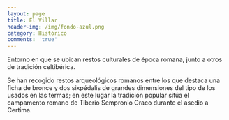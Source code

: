 ```yaml
---
layout: page
title: El Villar
header-img: /img/fondo-azul.png
category: Histórico
comments: 'true'
---
```



Entorno en que se ubican restos culturales de época romana, junto a otros de tradición celtibérica.

Se han recogido restos arqueológicos romanos entre los que destaca una ficha de bronce y dos sixpédalis de grandes dimensiones del tipo de los usados en las termas; en este lugar la tradición popular sitúa el campamento romano de Tiberio Sempronio Graco durante el asedio a Certima.
